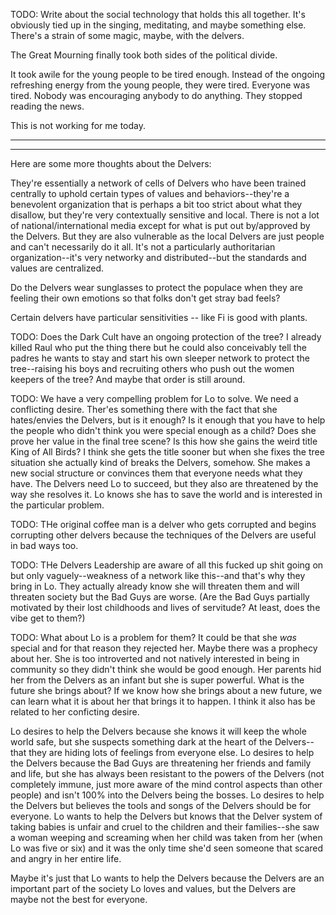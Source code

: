 TODO: Write about the social technology that holds this all together. It's obviously tied up in the singing, meditating, and maybe something else. There's a strain of some magic, maybe, with the delvers.  

The Great Mourning finally took both sides of the political divide.  

It took awile for the young people to be tired enough. Instead of the ongoing refreshing energy from the young people, they were tired. Everyone was tired. Nobody was encouraging anybody to do anything.  They stopped reading the news. 

This is not working for me today. 

---


---

Here are some more thoughts about the Delvers: 

They're essentially a network of cells of Delvers who have been trained centrally to uphold certain types of values and behaviors--they're a benevolent organization that is perhaps a bit too strict about what they disallow, but they're very contextually sensitive and local.  There is not a lot of national/international media except for what is put out by/approved by the Delvers. But they are also vulnerable as the local Delvers are just people and can't necessarily do it all. It's not a particularly authoritarian organization--it's very networky and distributed--but the standards and values are centralized. 

Do the Delvers wear sunglasses to protect the populace when they are feeling their own emotions so that folks don't get stray bad feels? 

Certain delvers have particular sensitivities -- like Fi is good with plants.  

TODO: Does the Dark Cult have an ongoing protection of the tree? I already killed Raul who put the thing there but he could also conceivably tell the padres he wants to stay and start his own sleeper network to protect the tree--raising his boys and recruiting others who push out the women keepers of the tree? And maybe that order is still around.

TODO: We have a very compelling problem for Lo to solve. We need a conflicting desire.  Ther'es something there with the fact that she hates/envies the Delvers, but is it enough? Is it enough that you have to help the people who didn't think you were special enough as a child?  Does she prove her value in the final tree scene? Is this how she gains the weird title King of All Birds?  I think she gets the title sooner but when she fixes the tree situation she actually kind of breaks the Delvers, somehow.  She makes a new social structure or convinces them that everyone needs what they have. The Delvers need Lo to succeed, but they also are threatened by the way she resolves it. Lo knows she has to save the world and is interested in the particular problem.  

TODO:  THe original coffee man is a delver who gets corrupted and begins corrupting other delvers because the techniques of the Delvers are useful in bad ways too. 

TODO: THe Delvers Leadership are aware of all this fucked up shit going on but only vaguely--weakness of a network like this--and that's why they bring in Lo.  They actually already know she will threaten them and will threaten society but the Bad Guys are worse.  (Are the Bad Guys partially motivated by their lost childhoods and lives of servitude? At least, does the vibe get to them?)

TODO: What about Lo is a problem for them? It could be that she *was* special and for that reason they rejected her.  Maybe there was a prophecy about her.  She is too introverted and not natively interested in being in community so they didn't think she would be good enough.  Her parents hid her from the Delvers as an infant but she is super powerful.  What is the future she brings about? If we know how she brings about a new future, we can learn what it is about her that brings it to happen.  I think it also has be related to her conficting desire.  

Lo desires to help the Delvers because she knows it will keep the whole world safe, but she suspects something dark at the heart of the Delvers--that they are hiding lots of feelings from everyone else.  Lo desires to help the Delvers because the Bad Guys are threatening her friends and family and life, but she has always been resistant to the powers of the Delvers (not completely immune, just more aware of the mind control aspects than other people) and isn't 100% into the Delvers being the bosses. Lo desires to help the Delvers but believes the tools and songs of the Delvers should be for everyone.  Lo wants to help the Delvers but knows that the Delver system of taking babies is unfair and cruel to the children and their families--she saw a woman weeping and screaming when her child was taken from her (when Lo was five or six) and it was the only time she'd seen someone that scared and angry in her entire life.  

Maybe it's just that Lo wants to help the Delvers because the Delvers are an important part of the society Lo loves and values, but the Delvers are maybe not the best for everyone. 